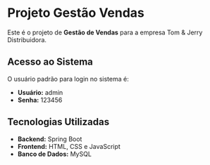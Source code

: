# Projeto Gestão Vendas

Este é o projeto de **Gestão de Vendas** para a empresa Tom & Jerry Distribuidora.

## Acesso ao Sistema

O usuário padrão para login no sistema é:

- **Usuário:** admin
- **Senha:** 123456

## Tecnologias Utilizadas

- **Backend:** Spring Boot
- **Frontend:** HTML, CSS e JavaScript
- **Banco de Dados:** MySQL
